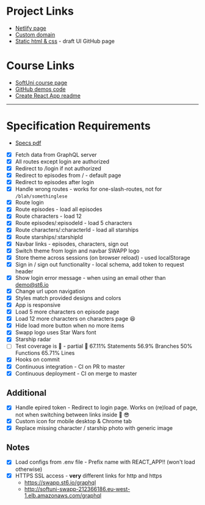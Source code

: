 
# Project Links
- [Netlify page](https://romantic-chandrasekhar-56245e.netlify.com/)
- [Custom domain](http://swapp-app-2019.ml/)
- [Static html & css](https://nhristova.github.io/softuni-react-2019-swapp/static/episodes) -  draft UI GitHub page

# Course Links
- [SoftUni course page](https://softuni.bg/trainings/2583/react-web-applications-masterclass-2019)
- [GitHub demos code](https://github.com/st6io/react-web-apps-master-class-course)
- [Create React App readme](readme-cra.md)

-----------------
# Specification Requirements

- [Specs pdf](CourseProjectAssignment.pdf)
- [x] Fetch data from GraphQL server
- [x] All routes except login are authorized
- [x] Redirect to /login if not authorized 
- [x] Redirect to episodes from / - default page
- [x] Redirect to episodes after login
- [x] Handle wrong routes - works for one-slash-routes, not for `/blah/somethinglese`
- [x] Route login
- [x] Route episodes - load all episodes
- [x] Route characters - load 12
- [x] Route episodes/:episodeId - load 5 characters
- [x] Route characters/:characterId - load all starships
- [x] Route starships/:starshipId
- [x] Navbar links - episodes, characters, sign out
- [x] Switch theme from login and navbar SWAPP logo
- [x] Store theme across sessions (on browser reload) - used localStorage
- [x] Sign in / sign out functionality - local schema, add token to request header
- [x] Show login error message - when using an email other than demo@st6.io
- [x] Change url upon navigation
- [x] Styles match provided designs and colors 
- [x] App is responsive 
- [x] Load 5 more characters on episode page
- [x] Load 12 more characters on characters page :satisfied:
- [x] Hide load more button when no more items
- [x] Swapp logo uses Star Wars font 
- [x] Starship radar
- [ ] Test coverage is :100: - partial :seedling: 67.11% Statements 56.9% Branches 50% Functions 65.71% Lines
- [x] Hooks on commit
- [x] Continuous integration - CI on PR to master
- [x] Continuous deployment - CI on merge to master

## Additional
- [x] Handle epired token - Redirect to login page. Works on (re)load of page, not when switching between links inside :purple_heart: :sunglasses:
- [x] Custom icon for mobile desktop & Chrome tab
- [x] Replace missing character / starship photo with generic image

## Notes
- [x] Load configs from .env file - Prefix name with REACT_APP!! (won't load otherwise)
- [x] HTTPS SSL access - **very** different links for http and https
  - https://swapp.st6.io/graphql
  - http://softuni-swapp-212366186.eu-west-1.elb.amazonaws.com/graphql
